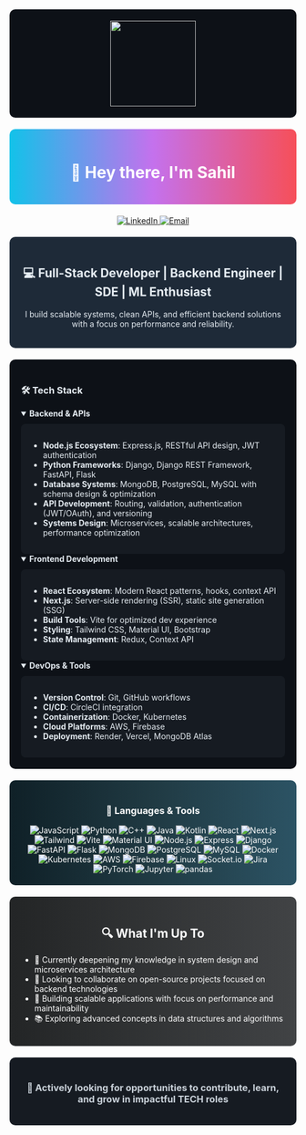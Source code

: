 <div align="center" style="background-color: #0d1117; padding: 20px; border-radius: 10px;">
  <img height="150" src="https://media.giphy.com/media/M9gbBd9nbDrOTu1Mqx/giphy.gif" />
</div>

<div style="background: linear-gradient(to right, #12c2e9, #c471ed, #f64f59); padding: 20px; border-radius: 10px; margin: 20px 0;">
  <h1 align="center" style="color: white;">👋 Hey there, I'm Sahil</h1>
</div>

<div align="center">
  <a href="https://www.linkedin.com/in/sahil-dey-34454524a/" target="_blank">
    <img src="https://img.shields.io/badge/LinkedIn-0077B5?style=for-the-badge&logo=linkedin&logoColor=white" alt="LinkedIn" />
  </a>
  <a href="mailto:deysagar3001@gmail.com">
    <img src="https://img.shields.io/badge/Email-D14836?style=for-the-badge&logo=gmail&logoColor=white" alt="Email" />
  </a>
</div>

<div style="background-color: #1e2a38; padding: 20px; border-radius: 10px; margin: 20px 0; color: #e6edf3;">
  <h2 align="center">💻 Full-Stack Developer | Backend Engineer | SDE | ML Enthusiast</h2>
  <p align="center">I build scalable systems, clean APIs, and efficient backend solutions with a focus on performance and reliability.</p>
</div>

<div style="background-color: #0d1117; padding: 20px; border-radius: 10px; margin: 20px 0; color: #e6edf3;">
  <h3>🛠️ Tech Stack</h3>

  <details open>
  <summary><b>Backend & APIs</b></summary>
  <div style="background-color: #161b22; padding: 15px; border-radius: 8px; margin-top: 10px;">

  - **Node.js Ecosystem**: Express.js, RESTful API design, JWT authentication
  - **Python Frameworks**: Django, Django REST Framework, FastAPI, Flask
  - **Database Systems**: MongoDB, PostgreSQL, MySQL with schema design & optimization
  - **API Development**: Routing, validation, authentication (JWT/OAuth), and versioning
  - **Systems Design**: Microservices, scalable architectures, performance optimization

  </div>
  </details>

  <details open>
  <summary><b>Frontend Development</b></summary>
  <div style="background-color: #161b22; padding: 15px; border-radius: 8px; margin-top: 10px;">

  - **React Ecosystem**: Modern React patterns, hooks, context API
  - **Next.js**: Server-side rendering (SSR), static site generation (SSG)
  - **Build Tools**: Vite for optimized dev experience
  - **Styling**: Tailwind CSS, Material UI, Bootstrap
  - **State Management**: Redux, Context API

  </div>
  </details>

  <details open>
  <summary><b>DevOps & Tools</b></summary>
  <div style="background-color: #161b22; padding: 15px; border-radius: 8px; margin-top: 10px;">

  - **Version Control**: Git, GitHub workflows
  - **CI/CD**: CircleCI integration
  - **Containerization**: Docker, Kubernetes
  - **Cloud Platforms**: AWS, Firebase
  - **Deployment**: Render, Vercel, MongoDB Atlas

  </div>
  </details>
</div>

<div style="background: linear-gradient(to right, #0f2027, #203a43, #2c5364); padding: 20px; border-radius: 10px; margin: 20px 0; color: white;">
  <h3 align="center">🚀 Languages & Tools</h3>
  <div align="center">

  <!-- Programming Languages -->
  <img src="https://img.shields.io/badge/JavaScript-F7DF1E?style=for-the-badge&logo=javascript&logoColor=black" alt="JavaScript" />
  <img src="https://img.shields.io/badge/Python-3776AB?style=for-the-badge&logo=python&logoColor=white" alt="Python" />
  <img src="https://img.shields.io/badge/C++-00599C?style=for-the-badge&logo=cplusplus&logoColor=white" alt="C++" />
  <img src="https://img.shields.io/badge/Java-ED8B00?style=for-the-badge&logo=java&logoColor=white" alt="Java" />
  <img src="https://img.shields.io/badge/Kotlin-7F52FF?style=for-the-badge&logo=kotlin&logoColor=white" alt="Kotlin" />

  <!-- Frontend -->
  <img src="https://img.shields.io/badge/React-61DAFB?style=for-the-badge&logo=react&logoColor=black" alt="React" />
  <img src="https://img.shields.io/badge/Next.js-000000?style=for-the-badge&logo=nextdotjs&logoColor=white" alt="Next.js" />
  <img src="https://img.shields.io/badge/Tailwind_CSS-38B2AC?style=for-the-badge&logo=tailwind-css&logoColor=white" alt="Tailwind" />
  <img src="https://img.shields.io/badge/Vite-646CFF?style=for-the-badge&logo=vite&logoColor=white" alt="Vite" />
  <img src="https://img.shields.io/badge/Material_UI-0081CB?style=for-the-badge&logo=material-ui&logoColor=white" alt="Material UI" />

  <!-- Backend -->
  <img src="https://img.shields.io/badge/Node.js-339933?style=for-the-badge&logo=nodedotjs&logoColor=white" alt="Node.js" />
  <img src="https://img.shields.io/badge/Express-000000?style=for-the-badge&logo=express&logoColor=white" alt="Express" />
  <img src="https://img.shields.io/badge/Django-092E20?style=for-the-badge&logo=django&logoColor=white" alt="Django" />
  <img src="https://img.shields.io/badge/FastAPI-009688?style=for-the-badge&logo=fastapi&logoColor=white" alt="FastAPI" />
  <img src="https://img.shields.io/badge/Flask-000000?style=for-the-badge&logo=flask&logoColor=white" alt="Flask" />

  <!-- Databases -->
  <img src="https://img.shields.io/badge/MongoDB-47A248?style=for-the-badge&logo=mongodb&logoColor=white" alt="MongoDB" />
  <img src="https://img.shields.io/badge/PostgreSQL-316192?style=for-the-badge&logo=postgresql&logoColor=white" alt="PostgreSQL" />
  <img src="https://img.shields.io/badge/MySQL-4479A1?style=for-the-badge&logo=mysql&logoColor=white" alt="MySQL" />

  <!-- DevOps -->
  <img src="https://img.shields.io/badge/Docker-2496ED?style=for-the-badge&logo=docker&logoColor=white" alt="Docker" />
  <img src="https://img.shields.io/badge/Kubernetes-326CE5?style=for-the-badge&logo=kubernetes&logoColor=white" alt="Kubernetes" />
  <img src="https://img.shields.io/badge/AWS-232F3E?style=for-the-badge&logo=amazonaws&logoColor=white" alt="AWS" />
  <img src="https://img.shields.io/badge/Firebase-FFCA28?style=for-the-badge&logo=firebase&logoColor=black" alt="Firebase" />
  <img src="https://img.shields.io/badge/Linux-FCC624?style=for-the-badge&logo=linux&logoColor=black" alt="Linux" />

  <!-- Additional Tools -->
  <img src="https://img.shields.io/badge/Socket.io-010101?style=for-the-badge&logo=socket.io&logoColor=white" alt="Socket.io" />
  <img src="https://img.shields.io/badge/Jira-0052CC?style=for-the-badge&logo=jira&logoColor=white" alt="Jira" />
  <img src="https://img.shields.io/badge/PyTorch-EE4C2C?style=for-the-badge&logo=pytorch&logoColor=white" alt="PyTorch" />
  <img src="https://img.shields.io/badge/Jupyter-F37626?style=for-the-badge&logo=jupyter&logoColor=white" alt="Jupyter" />
  <img src="https://img.shields.io/badge/pandas-150458?style=for-the-badge&logo=pandas&logoColor=white" alt="pandas" />

  </div>
</div>



<div style="background: linear-gradient(to right, #232526, #414345); padding: 20px; border-radius: 10px; margin: 20px 0; color: white;">
  <h2 align="center">🔍 What I'm Up To</h2>
  <ul>
    <li>🌱 Currently deepening my knowledge in system design and microservices architecture</li>
    <li>👯 Looking to collaborate on open-source projects focused on backend technologies</li>
    <li>🚀 Building scalable applications with focus on performance and maintainability</li>
    <li>📚 Exploring advanced concepts in data structures and algorithms</li>
  </ul>
</div>

<div style="background-color: #161b22; padding: 20px; border-radius: 10px; margin: 20px 0; color: #c9d1d9;">
  <h3 align="center">💼 Actively looking for opportunities to contribute, learn, and grow in impactful TECH roles</h3>
</div>


